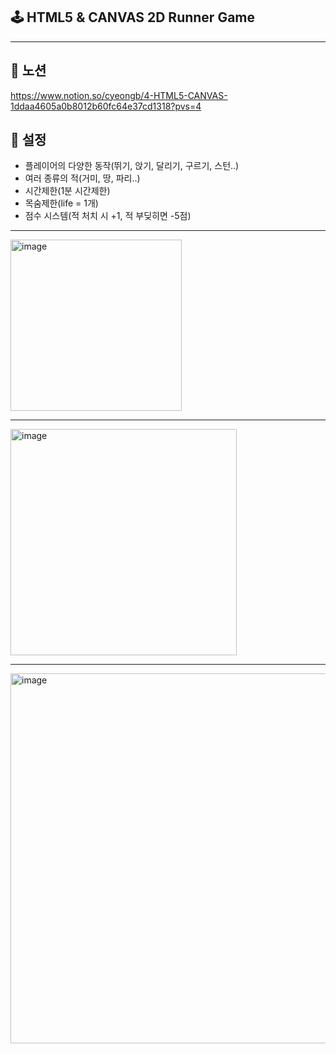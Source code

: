 ## 🕹️ HTML5 & CANVAS 2D Runner Game
---
## 📒 노션 
https://www.notion.so/cyeongb/4-HTML5-CANVAS-1ddaa4605a0b8012b60fc64e37cd1318?pvs=4

## 🧩 설정
- 플레이어의 다양한 동작(뛰기, 앉기, 달리기, 구르기, 스턴..)
- 여러 종류의 적(거미, 땅, 파리..)
- 시간제한(1분 시간제한)
- 목숨제한(life = 1개)
- 점수 시스템(적 처치 시 +1, 적 부딪히면 -5점)
---

<img width="274" alt="image" src="https://github.com/user-attachments/assets/54e74805-e368-4e68-b8fc-ea3819d39f1a" />

------

<img width="362" alt = "image" src="https://github.com/user-attachments/assets/ccb097a9-ee60-40ff-abe5-60100d5a288e" />

------
<img width="592" alt="image" src="https://github.com/user-attachments/assets/7cd9ddf0-1a30-4468-9384-7973b7f5091e" />

